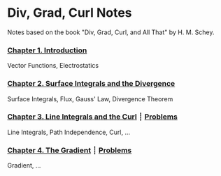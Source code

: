 # Div, Grad, Curl Notes

Notes based on the book "Div, Grad, Curl, and All That" by H. M. Schey.

### [Chapter 1. Introduction](1-introduction.html)
Vector Functions, Electrostatics

### [Chapter 2. Surface Integrals and the Divergence](2-surface-integrals-and-divergence.html)
Surface Integrals, Flux, Gauss' Law, Divergence Theorem

### [Chapter 3. Line Integrals and the Curl](3-line-integrals-and-curl.html) ┊ [Problems](problems/3.html)
Line Integrals, Path Independence, Curl, ...

### [Chapter 4. The Gradient](4-gradient.html) ┊ [Problems](problems/4.html)
Gradient, ...
